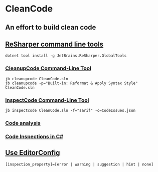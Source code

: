 # CleanCode

## An effort to build clean code

## [ReSharper command line tools](https://www.jetbrains.com/help/resharper/ReSharper_Command_Line_Tools.html)

	dotnet tool install -g JetBrains.ReSharper.GlobalTools

### [CleanupCode Command-Line Tool](https://www.jetbrains.com/help/resharper/CleanupCode.html)

	jb cleanupcode CleanCode.sln
	jb cleanupcode -p="Built-in: Reformat & Apply Syntax Style" CleanCode.sln

### [InspectCode Command-Line Tool](https://www.jetbrains.com/help/resharper/InspectCode.html)

	jb inspectcode CleanCode.sln -f="sarif" -o=CodeIssues.json

### [Code analysis](https://www.jetbrains.com/help/resharper/Code_Analysis__Index.html)

### [Code Inspections in C#](https://www.jetbrains.com/help/resharper/Reference__Code_Inspections_CSHARP.html)

## [Use EditorConfig](https://www.jetbrains.com/help/resharper/Using_EditorConfig.html)

	[inspection_property]=[error | warning | suggestion | hint | none]
